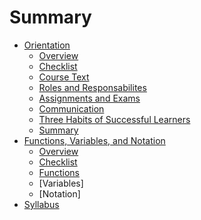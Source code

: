 # Summary

* [Orientation](chapter0/orientation.md)
	*  [Overview](chapter0/overview.md)
	*  [Checklist](chapter0/checklist.md)
	*  [Course Text](chapter0/coursetext.md)
	*  [Roles and Responsabilites](chapter0/roles_and_responsibilities.md)
	*  [Assignments and Exams](chapter0/assignments.md)
	*  [Communication](chapter0/communication.md)
	*  [Three Habits of Successful Learners](chapter0/threehabits.md)
	*  [Summary](chapter0/summary.md)
* [Functions, Variables, and Notation](chapter1/functions_notation_variables.md)	
	*  [Overview](chapter1/overview.md)
	*  [Checklist](chapter1/checklist.md)
	*  [Functions](chapter1/functions.md)
	*  [Variables]
    *  [Notation]
*  [Syllabus](syllabus.md)

